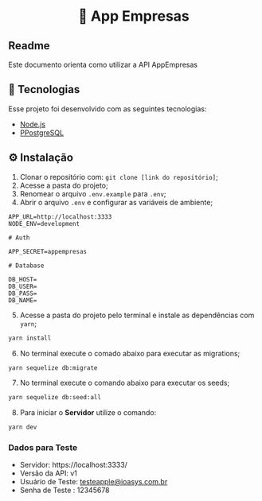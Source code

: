 <h1 align="center">
🚀 App Empresas
</h1>

## Readme

Este documento orienta como utilizar a API AppEmpresas

## 🚀 Tecnologias

Esse projeto foi desenvolvido com as seguintes tecnologias:

- [Node.js](https://nodejs.org/en/)
- [PPostgreSQL](https://www.postgresql.org/)

## :gear: Instalação

1. Clonar o repositório com: `git clone [link do repositório]`;
2. Acesse a pasta do projeto;
3. Renomear o arquivo `.env.example` para `.env`;
4. Abrir o arquivo `.env` e configurar as variáveis de ambiente;
```
APP_URL=http://localhost:3333
NODE_ENV=development

# Auth

APP_SECRET=appempresas

# Database

DB_HOST=
DB_USER=
DB_PASS=
DB_NAME=

```
5. Acesse a pasta do projeto pelo terminal e instale as dependências com `yarn`;

 ```bash
 yarn install
  ```
6. No terminal execute o comado abaixo para executar as migrations;

```bash
yarn sequelize db:migrate
```
7. No terminal execute o comando abaixo para executar os seeds;
```bash
yarn sequelize db:seed:all
```
8. Para iniciar o **Servidor** utilize o comando:
```bash
yarn dev
```

### Dados para Teste

- Servidor: https://localhost:3333/
- Versão da API: v1
- Usuário de Teste: testeapple@ioasys.com.br
- Senha de Teste : 12345678


